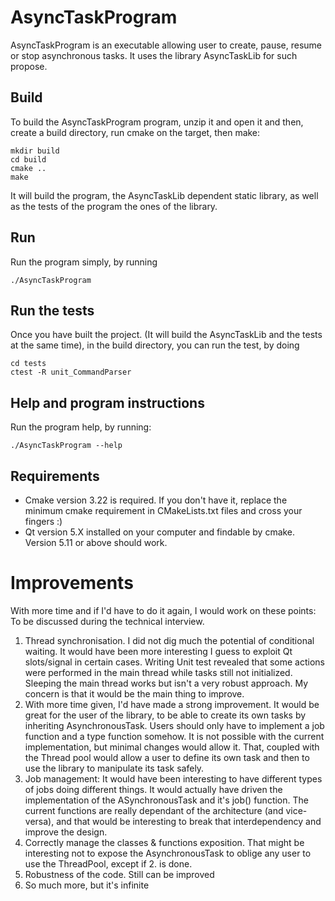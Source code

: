 # AsyncTaskProgram

AsyncTaskProgram is an executable allowing user to create, pause, resume or stop asynchronous tasks. 
It uses the library AsyncTaskLib for such propose.

## Build

To build the AsyncTaskProgram program, unzip it and open it and then, create a build directory, run cmake on the target, then make:
```
mkdir build
cd build
cmake ..
make
```
It will build the program, the AsyncTaskLib dependent static library, as well as the tests of the program the ones of the library. 

## Run

Run the program simply, by running
```
./AsyncTaskProgram
```

## Run the tests

Once you have built the project. (It will build the AsyncTaskLib and the tests at the same time), in the build directory, you can run the test, by doing

```
cd tests
ctest -R unit_CommandParser
```

## Help and program instructions

Run the program help, by running:
```
./AsyncTaskProgram --help
```

## Requirements

- Cmake version 3.22 is required. If you don't have it, replace the minimum cmake requirement in CMakeLists.txt files and cross your fingers :)
- Qt version 5.X installed on your computer and findable by cmake. Version 5.11 or above should work.

# Improvements

With more time and if I'd have to do it again, I would work on these points: To be discussed during the technical interview.

1. Thread synchronisation. I did not dig much the potential of conditional waiting. It would have been more interesting I guess to exploit Qt slots/signal in certain cases. Writing Unit test revealed that some actions were performed in the main thread while tasks still not initialized. Sleeping the main thread works but isn't a very robust approach. My concern is that it would be the main thing to improve. 
2. With more time given, I'd have made a strong improvement. It would be great for the user of the library, to be able to create its own tasks by inheriting AsynchronousTask. Users should only have to implement a job function and a type function somehow. It is not possible with the current implementation, but minimal changes would allow it. That, coupled with the Thread pool would allow a user to define its own task and then to use the library to manipulate its task safely.
3. Job management: It would have been interesting to have different types of jobs doing different things. It would actually have driven the implementation of the ASynchronousTask and it's job() function. The current functions are really dependant of the architecture (and vice-versa), and that would be interesting to break that interdependency and improve the design.
4. Correctly manage the classes & functions exposition. That might be interesting not to expose the AsynchronousTask to oblige any user to use the ThreadPool, except if 2. is done.
5. Robustness of the code. Still can be improved
6. So much more, but it's infinite
